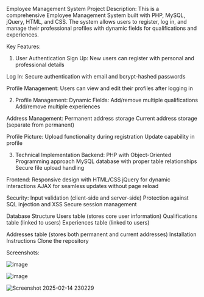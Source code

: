 Employee Management System
Project Description:
This is a comprehensive Employee Management System built with PHP, MySQL, jQuery, HTML, and CSS. The system allows users to register, log in, and manage their professional profiles with dynamic fields for qualifications and experiences.

Key Features:
1. User Authentication
Sign Up: New users can register with personal and professional details

Log In: Secure authentication with email and bcrypt-hashed passwords

Profile Management: Users can view and edit their profiles after logging in

2. Profile Management:
Dynamic Fields:
Add/remove multiple qualifications
Add/remove multiple experiences

Address Management:
Permanent address storage
Current address storage (separate from permanent)

Profile Picture:
Upload functionality during registration
Update capability in profile

3. Technical Implementation
Backend:
PHP with Object-Oriented Programming approach
MySQL database with proper table relationships
Secure file upload handling

Frontend:
Responsive design with HTML/CSS
jQuery for dynamic interactions
AJAX for seamless updates without page reload

Security:
Input validation (client-side and server-side)
Protection against SQL injection and XSS
Secure session management

Database Structure
Users table (stores core user information)
Qualifications table (linked to users)
Experiences table (linked to users)

Addresses table (stores both permanent and current addresses)
Installation Instructions
Clone the repository

Screenshots:

![image](https://github.com/user-attachments/assets/fdc51261-9763-4276-bebd-bd5921a33992)

![image](https://github.com/user-attachments/assets/59963042-44a3-4f1a-a193-32de3a635458)

![Screenshot 2025-02-14 230229](https://github.com/user-attachments/assets/d2a53b5f-327b-4a16-94c0-746aee2eac87)





